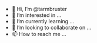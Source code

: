 - 👋 Hi, I’m @tarmbruster
- 👀 I’m interested in ...
- 🌱 I’m currently learning ...
- 💞️ I’m looking to collaborate on ...
- 📫 How to reach me ...

<!---
tarmbruster/tarmbruster is a ✨ special ✨ repository because its `README.md` (this file) appears on your GitHub profile.
You can click the Preview link to take a look at your changes.
--->
